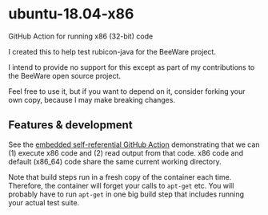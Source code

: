 # ubuntu-18.04-x86

GitHub Action for running x86 (32-bit) code

I created this to help test rubicon-java for the BeeWare project.

I intend to provide no support for this except as part of my contributions
to the BeeWare open source project.

Feel free to use it, but if you want to depend on it, consider forking
your own copy, because I may make breaking changes.

## Features & development

See the [embedded self-referential GitHub
Action](./.github/workflows/push.yaml) demonstrating that we can (1)
execute x86 code and (2) read output from that code. x86 code and default
(x86_64) code share the same current working directory.

Note that build steps run in a fresh copy of the container each time.
Therefore, the container will forget your calls to `apt-get` etc.
You will probably have to run `apt-get` in one big build step that
includes running your actual test suite.
